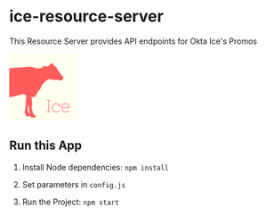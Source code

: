 # ice-resource-server

This Resource Server provides API endpoints for Okta Ice's Promos

![Ice Icon](img/IceIcon_120px.png)

## Run this App

1. Install Node dependencies:
   `npm install`

2. Set parameters in `config.js`

3. Run the Project:
   `npm start`
